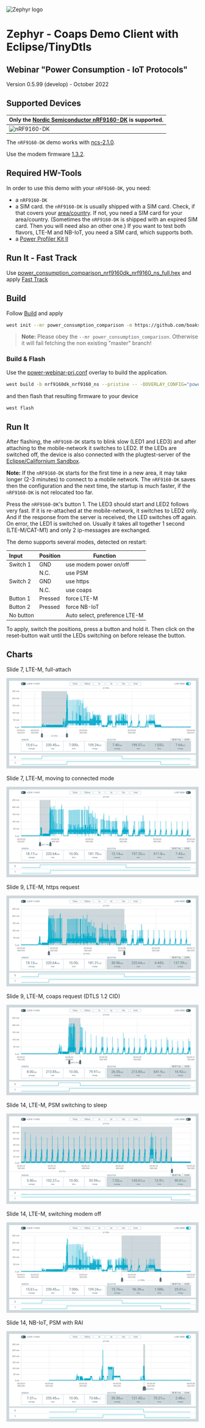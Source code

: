![Zephyr logo](https://github.com/zephyrproject-rtos/zephyr/raw/main/doc/_static/images/kite.png)

# Zephyr - Coaps Demo Client with Eclipse/TinyDtls

## Webinar "Power Consumption - IoT Protocols"

Version 0.5.99 (develop) - October 2022

## Supported Devices

| Only the [Nordic Semiconductor nRF9160-DK](https://www.nordicsemi.com/Products/Development-hardware/nRF9160-DK) is supported. |
| - |
| ![nRF9160-DK](https://www.nordicsemi.com/-/media/Images/Products/DevKits/nRF91-Series/nRF9160DK_promo.png) |

The `nRF9160-DK` demo works with [ncs-2.1.0](https://github.com/nrfconnect/sdk-nrf/tree/v2.1.0).

Use the modem firmware [1.3.2](https://www.nordicsemi.com/-/media/Software-and-other-downloads/Dev-Kits/nRF9160-DK/nRF9160-modem-FW/mfw_nrf9160_1.3.2.zip).

## Required HW-Tools

In order to use this demo with your `nRF9160-DK`, you need:

- a `nRF9160-DK`
- a SIM card.
the `nRF9160-DK` is usually shipped with a SIM card. Check, if that covers your [area/country](https://www.nordicsemi.com/-/media/Software-and-other-downloads/3rd-party/iBasis-simplified-coverage-map-for-web.pdf). If not, you need a SIM card for your area/country.  (Sometimes the `nRF9160-DK` is shipped with an expired SIM card. Then you will need also an other one.) If you want to test both flavors, LTE-M and NB-IoT, you need a SIM card, which supports both.  
- a [Power Profiler Kit II](https://www.nordicsemi.com/Products/Development-hardware/Power-Profiler-Kit-2)

## Run It - Fast Track

Use [power_consumption_comparison_nrf9160dk_nrf9160_ns_full.hex](../../prebuild/power_consumption_comparison_nrf9160dk_nrf9160_ns_full.hex) and apply [Fast Track](../FASTTRACK.md)

## Build

Follow [Build](../../README.md#build) and apply 

```sh
west init --mr power_consumption_comparison -m https://github.com/boaks/zephyr-coaps-client.git zephyr-coaps-client
```

> **Note:** 
Please obey the `--mr power_consumption_comparison`.
Otherwise it will fail fetching the non existing "master" branch!

### Build & Flash

Use the [power-webinar-prj.conf](../../power-webinar-prj.conf) overlay to build the application.

```sh
west build -b nrf9160dk_nrf9160_ns --pristine -- -DOVERLAY_CONFIG="power-webinar-prj.conf"
```

and then flash that resulting firmware to your device

```sh
west flash
```

## Run It

After flashing, the `nRF9160-DK` starts to blink slow (LED1 and LED3) and after attaching to the mobile-network it switches to LED2. If the LEDs are switched off, the device is also connected with the plugtest-server of the [Eclipse/Californium Sandbox](https://github.com/eclipse-californium/californium#interop-server).

**Note:** If the `nRF9160-DK` starts for the first time in a new area, it may take longer (2-3 minutes) to connect to a mobile network. The `nRF9160-DK` saves then the configuration and the next time, the startup is much faster, if the `nRF9160-DK` is not relocated too far.

Press the `nRF9160-DK`'s button 1. The LED3 should start and LED2 follows very fast. If it is re-attached at the mobile-network, it switches to LED2 only. And if the response from the server is received, the LED switches off again. On error, the LED1 is switched on. Usually it takes all together 1 second (LTE-M/CAT-M1) and only 2 ip-messages are exchanged.

The demo supports several modes, detected on restart:

| Input | Position | Function |
| :---- | - | ------ |
| Switch 1 | GND | use modem power on/off |
| | N.C. | use PSM |
| Switch 2 | GND | use https |
| | N.C. | use coaps |
| Button 1 | Pressed | force LTE-M |
| Button 2 | Pressed | force NB-IoT |
| No button | | Auto select, preference LTE-M |

To apply, switch the positions, press a button and hold it. Then click on the reset-button wait until the LEDs switching on before release the button.

## Charts

Slide 7, LTE-M, full-attach

![LTE-M, full-attach](./lte-m-tls-on-off-attach.png)

Slide 7, LTE-M, moving to connected mode

![LTE-M, re-attach](./lte-m-tls-psm-reattach.png)

Slide 9, LTE-M, https request

![LTE-M, https request](./lte-m-tls-psm-request.png)

Slide 9, LTE-M, coaps request (DTLS 1.2 CID)

![LTE-M, coaps request](./lte-m-dtls-cid-psm-request.png)

Slide 14, LTE-M, PSM switching to sleep

![LTE-M, PSM](./lte-m-tls-psm-lagging.png)

Slide 14, LTE-M, switching modem off

![LTE-M, on/off](./lte-m-tls-on-off-lagging.png)

Slide 14, NB-IoT, PSM with RAI

![LTE-M, on/off](./nb-iot-dtls-cid-psm-rai-lagging.png)
